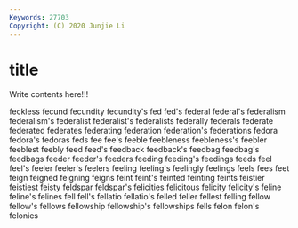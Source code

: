 ```yaml
---
Keywords: 27703
Copyright: (C) 2020 Junjie Li
---
```


# title

Write contents here!!!

feckless 
fecund 
fecundity 
fecundity's 
fed 
fed's 
federal 
federal's 
federalism
federalism's 
federalist 
federalist's 
federalists 
federally 
federals 
federate 
federated 
federates 
federating
federation 
federation's 
federations 
fedora 
fedora's 
fedoras 
feds 
fee 
fee's 
feeble
feebleness 
feebleness's 
feebler 
feeblest 
feebly 
feed 
feed's 
feedback 
feedback's 
feedbag
feedbag's 
feedbags 
feeder 
feeder's 
feeders 
feeding 
feeding's 
feedings 
feeds 
feel
feel's 
feeler 
feeler's 
feelers 
feeling 
feeling's 
feelingly 
feelings 
feels 
fees
feet 
feign 
feigned 
feigning 
feigns 
feint 
feint's 
feinted 
feinting 
feints
feistier 
feistiest 
feisty 
feldspar 
feldspar's 
felicities 
felicitous 
felicity 
felicity's 
feline
feline's 
felines 
fell 
fell's 
fellatio 
fellatio's 
felled 
feller 
fellest 
felling
fellow 
fellow's 
fellows 
fellowship 
fellowship's 
fellowships 
fells 
felon 
felon's 
felonies

